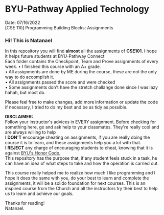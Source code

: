 # BYU-Pathway Applied Technology<br>
Date: 07/16/2022<br>
[CSE 110] Programming Building Blocks: Assignments

<h3>Hi! This is Natanael</h3>

In this repository you will find <strong>almost</strong> all the assignments of <strong>CSE101.</strong> I hope it helps future students at BYU-Pathway Connect<br>
Each folder contains the Checkpoint, Team and Prove assignments of every week.
• I finished this course with an A+ grade.<br>
• All assignments are done by ME during the course, these are not the only way to do accomplish it.<br> 
• All assignments passed the score and were checked<br>
• Some assignments don't have the stretch challange done since I was lazy hahah, but most do.<br>

Please feel free to make changes, add more information or update the code if necessary, I tried to do my best and be as tidy as possible.<br>

<strong>DISCLAIMER:</strong><br>
Follow your instructor's advices in EVERY assignment. Before checking for something here, go and ask help to your classmates. They're really cool and are always willing to help<br> 
I <strong>DON'T</strong> encourage cheating on assignments, if you are really doing the course it is to learn, and these assignments help you a lot with that.<br>
I <strong>REJECT</strong> any charge of encouraging students to cheat, knowing that it is against <a href="https://dfkpq46c1l9o7.cloudfront.net/pdfs/148e250c14f5be811f0c42353b9d46dc.pdf">BYU's Honor Code.</a><br>
This repository has the purpose that, if any student feels stuck in a task, he can have an idea of what steps to take and how the operation is carried out.<br>

This course really helped me to realize how much I like programming and I hope it does the same with you, do your best to learn and complete the assignments, it will be a solido foundation for next courses.
This is an inspired course from the Church and all the instructors try their best to help us to learn and achieve our goals.

Thanks for reading!<br>
Natanael.
